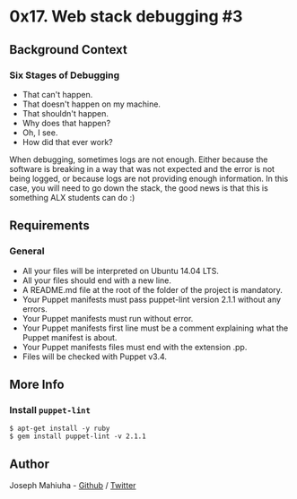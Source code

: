 # 0x17. Web stack debugging #3

## Background Context

### Six Stages of Debugging

* That can't happen.
* That doesn't happen on my machine.
* That shouldn't happen.
* Why does that happen?
* Oh, I see. 
* How did that ever work?

When debugging, sometimes logs are not enough. Either because the software is breaking in a way that was not expected and the error is not being logged, or because logs are not providing enough information. In this case, you will need to go down the stack, the good news is that this is something ALX students can do :)

## Requirements

### General

* All your files will be interpreted on Ubuntu 14.04 LTS.
* All your files should end with a new line.
* A README.md file at the root of the folder of the project is mandatory.
* Your Puppet manifests must pass puppet-lint version 2.1.1 without any errors.
* Your Puppet manifests must run without error.
* Your Puppet manifests first line must be a comment explaining what the Puppet manifest is about.
* Your Puppet manifests files must end with the extension .pp.
* Files will be checked with Puppet v3.4.

## More Info

### Install `puppet-lint`

```
$ apt-get install -y ruby
$ gem install puppet-lint -v 2.1.1 
```

## Author

Joseph Mahiuha - [Github](https://github.com/Mahiuha) / [Twitter](https://twitter.com/Joseph_Mahiuha)
